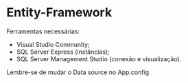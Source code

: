 # Entity-Framework
Ferramentas necessárias:
 - Visual Studio Community;
 - SQL Server Express (instâncias);
 - SQL Server Management Studio (conexão e visualização).

Lembre-se de mudar o Data source no App.config
